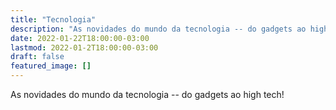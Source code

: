 ```yaml
---
title: "Tecnologia"
description: "As novidades do mundo da tecnologia -- do gadgets ao high tech!"
date: 2022-01-22T18:00:00-03:00
lastmod: 2022-01-2T18:00:00-03:00
draft: false
featured_image: []
---
```


As novidades do mundo da tecnologia -- do gadgets ao high tech!